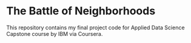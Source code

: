 # The Battle of Neighborhoods

This repository contains my final project code for Applied Data Science Capstone course by IBM via Coursera.
